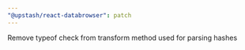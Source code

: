 ```yaml
---
"@upstash/react-databrowser": patch
---
```


Remove typeof check from transform method used for parsing hashes
